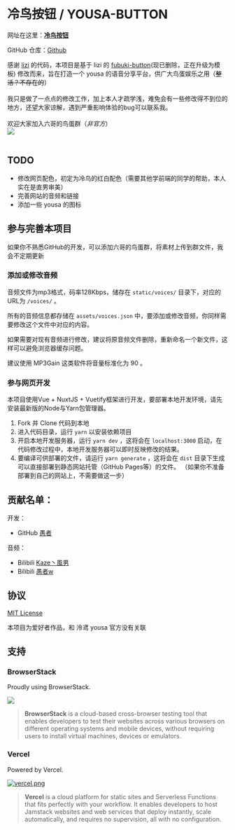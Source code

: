 # 冷鸟按钮 / YOUSA-BUTTON
网址在这里：[**冷鸟按钮**](http://foryousa.icu)

GitHub 仓库：[Github](https://github.com/FOOLISH06/yousa-button.git)

感谢 [lizi](https://github.com/lonelyion) 的代码，本项目是基于 lizi 的 [fubuki-button](https://github.com/lonelyion/material-vtuber-button.git)(现已删除，正在升级为模板) 修改而来，旨在打造一个 yousa 的语音分享平台，供广大鸟蛋娱乐之用（~~整活？不存在的~~） 
<br><br>
我只是做了一点点的修改工作，加上本人才疏学浅，难免会有一些修改得不到位的地方，还望大家谅解，遇到严重影响体验的bug可以联系我。   
<br>
欢迎大家加入六哥的鸟蛋群（*非官方*）   
<img src="https://cdn.jsdelivr.net/gh/FOOLISH06/yousa-button@master/static/img/鸟蛋群.png">
<br><br>

## TODO
- 修改网页配色，初定为冷鸟的红白配色（需要其他学前端的同学的帮助，本人实在是直男审美）
- 完善网站的音频和链接
- 添加一些 yousa 的图标

## 参与完善本项目
如果你不熟悉GitHub的开发，可以添加六哥的鸟蛋群，将素材上传到群文件，我会不定期更新

### 添加或修改音频

音频文件为mp3格式，码率128Kbps，储存在 `static/voices/` 目录下，对应的URL为 `/voices/` 。

所有的音频信息都存储在 `assets/voices.json` 中，要添加或修改音频，你同样需要修改这个文件中对应的内容。 

如果需要对现有音频进行修改，建议将原音频文件删除，重新命名一个新文件，这样可以避免浏览器缓存问题。  

建议使用 MP3Gain 这类软件将音量标准化为 90 。

### 参与网页开发

本项目使用Vue + NuxtJS + Vuetify框架进行开发，要部署本地开发环境，请先安装最新版的Node与Yarn包管理器。  

1. Fork 并 Clone 代码到本地
2. 进入代码目录，运行 `yarn` 以安装依赖项目
3. 开启本地开发服务器，运行 `yarn dev` ，这将会在 `localhost:3000` 启动，在代码修改过程中，本地开发服务器可以即时反映修改的结果。
4. 要编译可供部署的文件，请运行 `yarn generate` ，这将会在 `dist` 目录下生成可以直接部署到静态网站托管（GitHub Pages等）的文件。 （如果你不准备部署到自己的网站上，不需要做这一步）

## 贡献名单：
开发：  
- GitHub [愚者](https://github.com/FOOLISH06)   

音频：   
- Bilibili [Kaze丶風男](https://space.bilibili.com/97374348/)  
- Bilibili [愚者w](https://space.bilibili.com/499213967)  



## 协议

[MIT License](https://github.com/voosc/fubuki-button/blob/master/LICENSE)

本项目为爱好者作品，和 泠鸢 yousa  官方没有关联

## 支持

### BrowserStack

Proudly using BrowserStack.

[![](https://i.loli.net/2017/09/27/59cbc16b0f8b4.png)](https://www.browserstack.com/)

> **BrowserStack** is a cloud-based cross-browser testing tool that enables developers to test their websites across various browsers on different operating systems and mobile devices, without requiring users to install virtual machines, devices or emulators.

### Vercel

Powered by Vercel.

[![vercel.png](https://i.loli.net/2020/07/18/rPah8FVmqBXL6dj.png)](https://www.vercel.com/?utm_source=oruyanke)

> **​Vercel** is a cloud platform for static sites and Serverless Functions that fits perfectly with your workflow. It enables developers to host Jamstack websites and web services that deploy instantly, scale automatically, and requires no supervision, all with no configuration.



